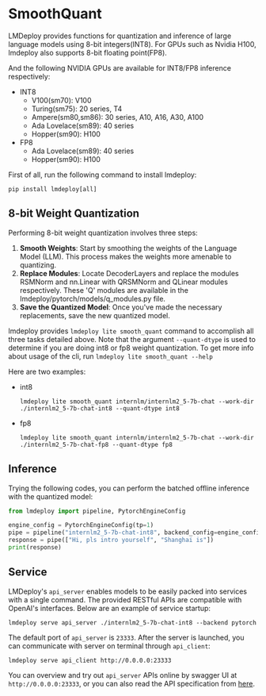 # SmoothQuant

LMDeploy provides functions for quantization and inference of large language models using 8-bit integers(INT8). For GPUs such as Nvidia H100, lmdeploy also supports 8-bit floating point(FP8).

And the following NVIDIA GPUs are available for INT8/FP8 inference respectively:

- INT8
  - V100(sm70): V100
  - Turing(sm75): 20 series, T4
  - Ampere(sm80,sm86): 30 series, A10, A16, A30, A100
  - Ada Lovelace(sm89): 40 series
  - Hopper(sm90): H100
- FP8
  - Ada Lovelace(sm89): 40 series
  - Hopper(sm90): H100

First of all, run the following command to install lmdeploy:

```shell
pip install lmdeploy[all]
```

## 8-bit Weight Quantization

Performing 8-bit weight quantization involves three steps:

1. **Smooth Weights**: Start by smoothing the weights of the Language Model (LLM). This process makes the weights more amenable to quantizing.
2. **Replace Modules**: Locate DecoderLayers and replace the modules RSMNorm and nn.Linear with QRSMNorm and QLinear modules respectively. These 'Q' modules are available in the lmdeploy/pytorch/models/q_modules.py file.
3. **Save the Quantized Model**: Once you've made the necessary replacements, save the new quantized model.

lmdeploy provides `lmdeploy lite smooth_quant` command to accomplish all three tasks detailed above. Note that the argument `--quant-dtype` is used to determine if you are doing int8 or fp8 weight quantization. To get more info about usage of the cli, run `lmdeploy lite smooth_quant --help`

Here are two examples:

- int8

  ```shell
  lmdeploy lite smooth_quant internlm/internlm2_5-7b-chat --work-dir ./internlm2_5-7b-chat-int8 --quant-dtype int8
  ```

- fp8

  ```shell
  lmdeploy lite smooth_quant internlm/internlm2_5-7b-chat --work-dir ./internlm2_5-7b-chat-fp8 --quant-dtype fp8
  ```

## Inference

Trying the following codes, you can perform the batched offline inference with the quantized model:

```python
from lmdeploy import pipeline, PytorchEngineConfig

engine_config = PytorchEngineConfig(tp=1)
pipe = pipeline("internlm2_5-7b-chat-int8", backend_config=engine_config)
response = pipe(["Hi, pls intro yourself", "Shanghai is"])
print(response)
```

## Service

LMDeploy's `api_server` enables models to be easily packed into services with a single command. The provided RESTful APIs are compatible with OpenAI's interfaces. Below are an example of service startup:

```shell
lmdeploy serve api_server ./internlm2_5-7b-chat-int8 --backend pytorch
```

The default port of `api_server` is `23333`. After the server is launched, you can communicate with server on terminal through `api_client`:

```shell
lmdeploy serve api_client http://0.0.0.0:23333
```

You can overview and try out `api_server` APIs online by swagger UI at `http://0.0.0.0:23333`, or you can also read the API specification from [here](../llm/api_server.md).

